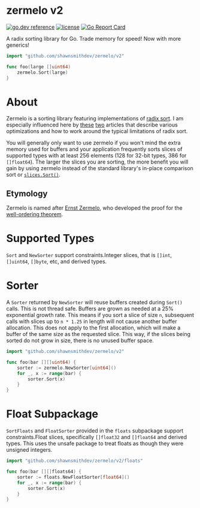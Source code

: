 zermelo v2 
=========
[![go.dev reference](https://img.shields.io/badge/go.dev-reference-007d9c?logo=go&logoColor=white&style=flat-square)](https://pkg.go.dev/github.com/shawnsmithdev/zermelo)
[![license](http://img.shields.io/badge/license-MIT-red.svg?style=flat)](https://raw.githubusercontent.com/shawnsmithdev/zermelo/master/LICENSE)
[![Go Report Card](https://goreportcard.com/badge/github.com/shawnsmithdev/zermelo)](https://goreportcard.com/report/github.com/shawnsmithdev/zermelo)

A radix sorting library for Go.  Trade memory for speed! Now with more generics!

```go
import "github.com/shawnsmithdev/zermelo/v2"

func foo(large []uint64)
    zermelo.Sort(large)
}
```

About
=====

Zermelo is a sorting library featuring implementations of 
[radix sort](https://en.wikipedia.org/wiki/Radix_sort "Radix Sort"). I am especially influenced here by 
[these](http://codercorner.com/RadixSortRevisited.htm "Radix Sort Revisited") 
[two](http://stereopsis.com/radix.html "Radix Tricks") articles that describe various optimizations and how to work
around the typical limitations of radix sort.

You will generally only want to use zermelo if you won't mind the extra memory used for buffers and your application
frequently sorts slices of supported types with at least 256 elements (128 for 32-bit types, 386 for `[]float64`).
The larger the slices you are sorting, the more benefit you will gain by using zermelo instead of the standard library's
in-place comparison sort or [`slices.Sort()`](https://pkg.go.dev/golang.org/x/exp/slices#Sort).

Etymology
---------
Zermelo is named after [Ernst Zermelo](http://en.wikipedia.org/wiki/Ernst_Zermelo), who developed the proof for the
[well-ordering theorem](https://en.wikipedia.org/wiki/Well-ordering_theorem).

Supported Types
===============
`Sort` and `NewSorter` support constraints.Integer slices,
that is `[]int`, `[]uint64`, `[]byte`, etc, and derived types.


Sorter
======

A `Sorter` returned by `NewSorter` will reuse buffers created during `Sort()` calls. This is not thread safe.
Buffers are grown as needed at a 25% exponential growth rate.  This means if you sort a slice of size `n`,
subsequent calls with slices up to `n * 1.25` in length will not cause another buffer allocation. This does not apply
to the first allocation, which will make a buffer of the same size as the requested slice. This way, if the slices being
sorted do not grow in size, there is no unused buffer space.

```go
import "github.com/shawnsmithdev/zermelo/v2"

func foo(bar [][]uint64) {
    sorter := zermelo.NewSorter[uint64]()
    for _, x := range(bar) {
        sorter.Sort(x)
    }
}

```

Float Subpackage
================
`SortFloats` and `FloatSorter` provided in the `floats` subpackage support constraints.Float slices,
specifically `[]float32` and `[]float64` and derived types.
This uses the unsafe package to treat floats as though they were unsigned integers.

```go
import "github.com/shawnsmithdev/zermelo/v2/floats"

func foo(bar [][]floats64) {
    sorter := floats.NewFloatSorter[float64]()
    for _, x := range(bar) {
        sorter.Sort(x)
    }
}
```
